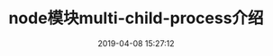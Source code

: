 ---
title: node模块multi-child-process介绍
date: 2019-04-08 15:27:12
tags:
     - node
     - process
---